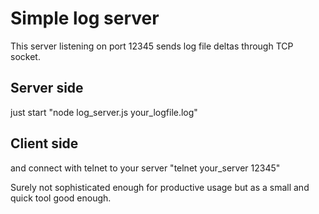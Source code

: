 Simple log server
=================

This server listening on port 12345 sends log file deltas through TCP socket.

Server side
-----------

just start "node log_server.js your_logfile.log"

Client side
-----------

and connect with telnet to your server "telnet your_server 12345"

Surely not sophisticated enough for productive usage but as a small and quick tool good enough.